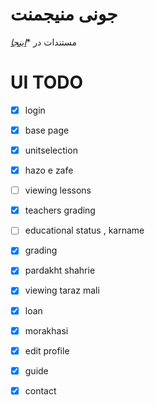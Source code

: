 # جونی منیجمنت
مستندات در **<a href="https://am-shm.github.io/juni_managemant_docs/">اینجا</a>*



# UI TODO
- [x] login
- [x] base page
- [x] unitselection
- [x] hazo e zafe
- [ ] viewing lessons
- [x] teachers grading
- [ ] educational status , karname
- [x] grading
- [x] pardakht shahrie
- [x] viewing taraz mali
- [x] loan
- [x] morakhasi
- [x] edit profile
- [x] guide
- [x] contact 

